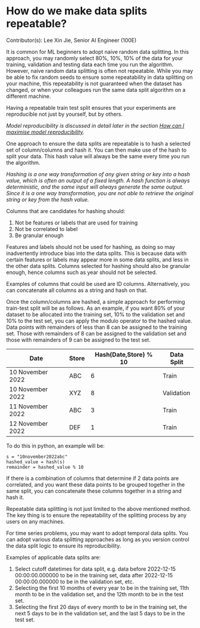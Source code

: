 # How do we make data splits repeatable?

Contributor(s): Lee Xin Jie, Senior AI Engineer (100E)

It is common for ML beginners to adopt naive random data splitting. In this approach, you may randomly select 80%, 10%, 10% of the data for your training, validation and testing data each time you run the algorithm. However, naive random data splitting is often not repeatable. While you may be able to fix random seeds to ensure some repeatability in data splitting on your machine, this repeatability is not guaranteed when the dataset has changed, or when your colleagues run the same data split algorithm on a different machine.

Having a repeatable train test split ensures that your experiments are reproducible not just by yourself, but by others. 

_Model reproducibility is discussed in detail later in the section [How can I maximise model reproducibility](../6-modelling/model-reproducibility.md)._

One approach to ensure the data splits are repeatable is to hash a selected set of column/columns and hash it. You can then make use of the hash to split your data. This hash value will always be the same every time you run the algorithm.

_Hashing is a one way transformation of any given string or key into a hash value, which is often an output of a fixed length. A hash function is always deterministic, and the same input will always generate the same output. Since it is a one way transformation, you are not able to retrieve the original string or key from the hash value._

Columns that are candidates for hashing should:
1. Not be features or labels that are used for training
2. Not be correlated to label
3. Be granular enough

Features and labels should not be used for hashing, as doing so may inadvertently introduce bias into the data splits. This is because data with certain features or labels may appear more in some data splits, and less in the other data splits. Columns selected for hashing should also be granular enough, hence columns such as year should not be selected. 

Examples of columns that could be used are ID columns. Alternatively, you can concatenate all columns as a string and hash on that.

Once the column/columns are hashed, a simple approach for performing train-test split will be as follows. As an example, if you want 80% of your dataset to be allocated into the training set, 10% to the validation set and 10% to the test set, you can apply the modulo operator to the hashed value. Data points with remainders of less than 8 can be assigned to the training set. Those with remainders of 8 can be assigned to the validation set and those with remainders of 9 can be assigned to the test set.

| Date | Store | Hash(Date,Store) % 10 | Data Split |
|------|-------|-----------------------|------------|
| 10 November 2022 | ABC | 6 | Train |
| 10 November 2022 | XYZ | 8 | Validation |
| 11 November 2022 | ABC | 3 | Train |
| 12 November 2022 | DEF | 1 | Train |

To do this in python, an example will be: 
```
s = "10november2022abc"
hashed_value = hash(s)
remainder = hashed_value % 10
```

If there is a combination of columns that determine if 2 data points are correlated, and you want these data points to be grouped together in the same split, you can concatenate these columns together in a string and hash it. 

Repeatable data splitting is not just limited to the above mentioned method. The key thing is to ensure the repeatability of the splitting process by any users on any machines.

For time series problems, you may want to adopt temporal data splits. You can adopt various data splitting approaches as long as you version control the data split logic to ensure its reproducibility.

Examples of applicable data splits are:
1. Select cutoff datetimes for data split, e.g. data before 2022-12-15 00:00:00.000000 to be in the training set, data after 2022-12-15 00:00:00.000000 to be in the validation set, etc.
2. Selecting the first 10 months of every year to be in the training set, 11th month to be in the validation set, and the 12th month to be in the test set.
3. Selecting the first 20 days of every month to be in the training set, the next 5 days to be in the validation set, and the last 5 days to be in the test set.
